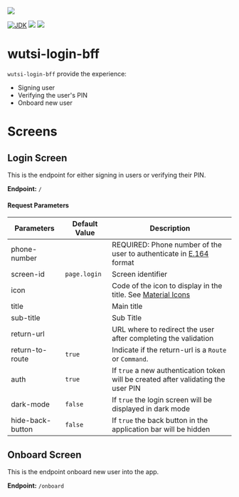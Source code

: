 [![](https://github.com/wutsi/wutsi-login-bff/actions/workflows/master.yml/badge.svg)](https://github.com/wutsi/wutsi-login-bff/actions/workflows/master.yml)

[![JDK](https://img.shields.io/badge/jdk-11-brightgreen.svg)](https://jdk.java.net/11/)
[![](https://img.shields.io/badge/maven-3.6-brightgreen.svg)](https://maven.apache.org/download.cgi)
![](https://img.shields.io/badge/language-kotlin-blue.svg)

# wutsi-login-bff

`wutsi-login-bff` provide the experience:

- Signing user
- Verifying the user's PIN
- Onboard new user

# Screens

## Login Screen

This is the endpoint for either signing in users or verifying their PIN.

**Endpoint:** `/`

#### Request Parameters

| Parameters                 | Default Value | Description                                                                                                                                                 |
|----------------------------|---------------|-------------------------------------------------------------------------------------------------------------------------------------------------------------|
| phone-number               |               | REQUIRED: Phone number of the user to authenticate in [E.164](https://en.wikipedia.org/wiki/E.164) format                                                   |
| screen-id                  | `page.login`  | Screen identifier                                                                                                                                           |
| icon                       |               | Code of the icon to display in the title. See [Material Icons](https://github.com/flutter/flutter/blob/master/packages/flutter/lib/src/material/icons.dart) |
| title                      |               | Main title                                                                                                                                                  |
| sub-title                  |               | Sub Title                                                                                                                                                   |
| return-url                 |               | URL where to redirect the user after completing the validation                                                                                              |
| return-to-route            | `true`        | Indicate if the return-url is a `Route` or `Command`.                                                                                                       |
| auth                       | `true`        | If `true` a new authentication token will be created after validating the user PIN                                                                          |
| dark-mode                  | `false`       | If `true` the login screen will be displayed in dark mode                                                                                                   |
| hide-back-button           | `false`       | If `true` the back button in the application bar will be hidden                                                                                             |

## Onboard Screen

This is the endpoint onboard new user into the app.

**Endpoint:** `/onboard`
